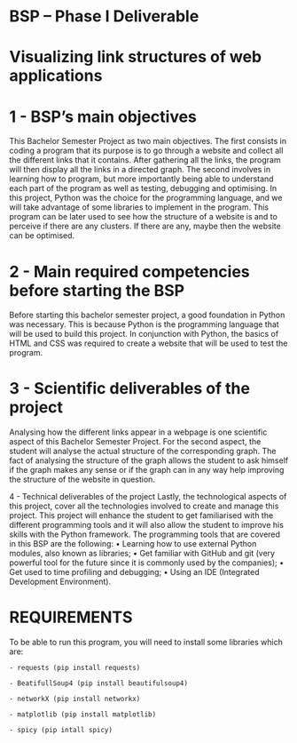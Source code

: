 # BSP – Phase I Deliverable
 # Visualizing link structures of web applications


# 1 - BSP’s main objectives
This Bachelor Semester Project as two main objectives.
 The first consists in coding a program that its purpose is to go through a website and collect all the different links that it contains. After gathering all the links, the program will then display all the links in a directed graph. 
The second involves in learning how to program, but more importantly being able to understand each part of the program as well as testing, debugging and optimising.
In this project, Python was the choice for the programming language, and we will take advantage of some libraries to implement in the program.
This program can be later used to see how the structure of a website is and to perceive if there are any clusters. If there are any, maybe then the website can be optimised. 

# 2 - Main required competencies before starting the BSP
Before starting this bachelor semester project, a good foundation in Python was necessary. This is because Python is the programming language that will be used to build this project. In conjunction with Python, the basics of HTML and CSS was required to create a website that will be used to test the program.

# 3 - Scientific deliverables of the project
Analysing how the different links appear in a webpage is one scientific aspect of this Bachelor Semester Project. For the second aspect, the student will analyse the actual structure of the corresponding graph. 
The fact of analysing the structure of the graph allows the student to ask himself if the graph makes any sense or if the graph can in any way help improving the structure of the website in question.


4 - Technical deliverables of the project
Lastly, the technological aspects of this project, cover all the technologies involved to create and manage this project.
This project will enhance the student to get familiarised with the different programming tools and it will also allow the student to improve his skills with the Python framework. 
The programming tools that are covered in this BSP are the following:
•	Learning how to use external Python modules, also known as libraries;
•	Get familiar with GitHub and git (very powerful tool for the future since it is commonly used by the companies);
•	Get used to time profiling and debugging;
•	Using an IDE (Integrated Development Environment).


# REQUIREMENTS
To be able to run this program, you will need to install some libraries which are:

    - requests (pip install requests)
    
    - BeatifullSoup4 (pip install beautifulsoup4)
    
    - networkX (pip install networkx)
    
    - matplotlib (pip install matplotlib)
    
    - spicy (pip intall spicy)
